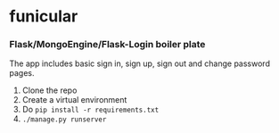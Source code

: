 # funicular

### Flask/MongoEngine/Flask-Login boiler plate
The app includes basic sign in, sign up, sign out and change password pages.


1. Clone the repo
2. Create a virtual environment
3. Do `pip install -r requirements.txt`
4. `./manage.py runserver`
